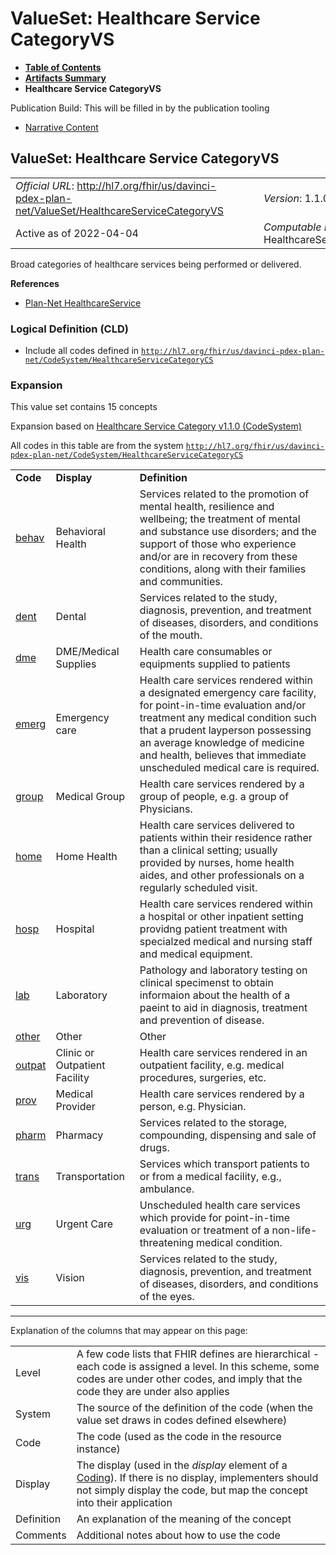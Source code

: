 # ValueSet: Healthcare Service CategoryVS

* [**Table of Contents**](toc.html)
* [**Artifacts Summary**](artifacts.html)
* **Healthcare Service CategoryVS**

Publication Build: This will be filled in by the publication tooling

* [Narrative Content](#)

## ValueSet: Healthcare Service CategoryVS

|  |  |  |  |  |
| --- | --- | --- | --- | --- |
| *Official URL*: http://hl7.org/fhir/us/davinci-pdex-plan-net/ValueSet/HealthcareServiceCategoryVS | | | | *Version*: 1.1.0 |
| Active as of 2022-04-04 | | | | *Computable Name*: HealthcareServiceCategoryVS |

Broad categories of healthcare services being performed or delivered.

**References**

* [Plan-Net HealthcareService](StructureDefinition-plannet-HealthcareService.html)

### Logical Definition (CLD)

* Include all codes defined in [`http://hl7.org/fhir/us/davinci-pdex-plan-net/CodeSystem/HealthcareServiceCategoryCS`](CodeSystem-HealthcareServiceCategoryCS.html)

### Expansion

This value set contains 15 concepts

Expansion based on [Healthcare Service Category v1.1.0 (CodeSystem)](CodeSystem-HealthcareServiceCategoryCS.html)

All codes in this table are from the system [`http://hl7.org/fhir/us/davinci-pdex-plan-net/CodeSystem/HealthcareServiceCategoryCS`](CodeSystem-HealthcareServiceCategoryCS.html)

|  |  |  |
| --- | --- | --- |
| **Code** | **Display** | **Definition** |
| [behav](CodeSystem-HealthcareServiceCategoryCS.html#HealthcareServiceCategoryCS-behav) | Behavioral Health | Services related to the promotion of mental health, resilience and wellbeing; the treatment of mental and substance use disorders; and the support of those who experience and/or are in recovery from these conditions, along with their families and communities. |
| [dent](CodeSystem-HealthcareServiceCategoryCS.html#HealthcareServiceCategoryCS-dent) | Dental | Services related to the study, diagnosis, prevention, and treatment of diseases, disorders, and conditions of the mouth. |
| [dme](CodeSystem-HealthcareServiceCategoryCS.html#HealthcareServiceCategoryCS-dme) | DME/Medical Supplies | Health care consumables or equipments supplied to patients |
| [emerg](CodeSystem-HealthcareServiceCategoryCS.html#HealthcareServiceCategoryCS-emerg) | Emergency care | Health care services rendered within a designated emergency care facility, for point-in-time evaluation and/or treatment any medical condition such that a prudent layperson possessing an average knowledge of medicine and health, believes that immediate unscheduled medical care is required. |
| [group](CodeSystem-HealthcareServiceCategoryCS.html#HealthcareServiceCategoryCS-group) | Medical Group | Health care services rendered by a group of people, e.g. a group of Physicians. |
| [home](CodeSystem-HealthcareServiceCategoryCS.html#HealthcareServiceCategoryCS-home) | Home Health | Health care services delivered to patients within their residence rather than a clinical setting; usually provided by nurses, home health aides, and other professionals on a regularly scheduled visit. |
| [hosp](CodeSystem-HealthcareServiceCategoryCS.html#HealthcareServiceCategoryCS-hosp) | Hospital | Health care services rendered within a hospital or other inpatient setting providng patient treatment with specialzed medical and nursing staff and medical equipment. |
| [lab](CodeSystem-HealthcareServiceCategoryCS.html#HealthcareServiceCategoryCS-lab) | Laboratory | Pathology and laboratory testing on clinical specimenst to obtain informaion about the health of a paeint to aid in diagnosis, treatment and prevention of disease. |
| [other](CodeSystem-HealthcareServiceCategoryCS.html#HealthcareServiceCategoryCS-other) | Other | Other |
| [outpat](CodeSystem-HealthcareServiceCategoryCS.html#HealthcareServiceCategoryCS-outpat) | Clinic or Outpatient Facility | Health care services rendered in an outpatient facility, e.g. medical procedures, surgeries, etc. |
| [prov](CodeSystem-HealthcareServiceCategoryCS.html#HealthcareServiceCategoryCS-prov) | Medical Provider | Health care services rendered by a person, e.g. Physician. |
| [pharm](CodeSystem-HealthcareServiceCategoryCS.html#HealthcareServiceCategoryCS-pharm) | Pharmacy | Services related to the storage, compounding, dispensing and sale of drugs. |
| [trans](CodeSystem-HealthcareServiceCategoryCS.html#HealthcareServiceCategoryCS-trans) | Transportation | Services which transport patients to or from a medical facility, e.g., ambulance. |
| [urg](CodeSystem-HealthcareServiceCategoryCS.html#HealthcareServiceCategoryCS-urg) | Urgent Care | Unscheduled health care services which provide for point-in-time evaluation or treatment of a non-life-threatening medical condition. |
| [vis](CodeSystem-HealthcareServiceCategoryCS.html#HealthcareServiceCategoryCS-vis) | Vision | Services related to the study, diagnosis, prevention, and treatment of diseases, disorders, and conditions of the eyes. |

---

Explanation of the columns that may appear on this page:

|  |  |
| --- | --- |
| Level | A few code lists that FHIR defines are hierarchical - each code is assigned a level. In this scheme, some codes are under other codes, and imply that the code they are under also applies |
| System | The source of the definition of the code (when the value set draws in codes defined elsewhere) |
| Code | The code (used as the code in the resource instance) |
| Display | The display (used in the *display* element of a [Coding](http://hl7.org/fhir/R4/datatypes.html#Coding)). If there is no display, implementers should not simply display the code, but map the concept into their application |
| Definition | An explanation of the meaning of the concept |
| Comments | Additional notes about how to use the code |